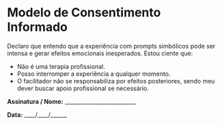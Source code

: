 # Modelo de Consentimento Informado

Declaro que entendo que a experiência com prompts simbólicos pode ser
intensa e gerar efeitos emocionais inesperados. Estou ciente que:

-   Não é uma terapia profissional.
-   Posso interromper a experiência a qualquer momento.
-   O facilitador não se responsabiliza por efeitos posteriores, sendo
    meu dever buscar apoio profissional se necessário.

**Assinatura / Nome:**
\_\_\_\_\_\_\_\_\_\_\_\_\_\_\_\_\_\_\_\_\_\_\_\_\_\_

**Data:** \_\_\_\_/\_\_\_\_/\_\_\_\_\_\_

